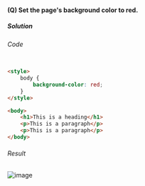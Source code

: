 #### (Q) Set the page's background color to red.

<h5>Solution</h5>

###### Code

```HTML

<style>
    body {
        background-color: red;
    }
</style>

<body>
    <h1>This is a heading</h1>
    <p>This is a paragraph</p>
    <p>This is a paragraph</p>
</body>

```

###### Result

![image](https://github.com/gurjeetsinghvirdee/W3Schools-Frontend-Development-Exercises/assets/73753957/741a4356-a608-4ae7-b505-d5b9e339144d)
